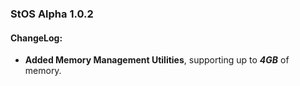 ### **StOS Alpha 1.0.2**  
#### **ChangeLog:**  
- **Added Memory Management Utilities**, supporting up to **_4GB_** of memory.  
